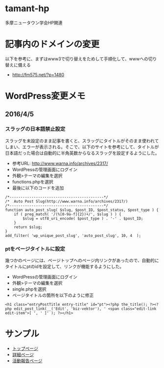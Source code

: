 # tamant-hp
多摩ニュータウン学会HP関連

# 記事内のドメインの変更
以下を参考に、まずはwww3で切り替えをためして手順化して、wwwへの切り替えに備える
- http://fm575.net/?p=1480


# WordPress変更メモ
## 2016/4/5
### スラッグの日本語禁止設定
スラッグを未設定のまま記事を書くと、スラッグにタイトルがそのまま使われてしまい、エラーが表示される。そこで、以下のサイトを参考にして、タイトルが日本語だった場合は自動的に半角英数からなるスラッグを設定するようにした。
- 参考URL: http://www.warna.info/archives/2317/
- WordPressの管理画面にログイン
- 外観>テーマの編集を選択
- functions.phpを選択
- 最後に以下のコードを追加
```
/*-------------------------------------------*/
/*	Auto Post Slug(http://www.warna.info/archives/2317/)
/*-------------------------------------------*/
function auto_post_slug( $slug, $post_ID, $post_status, $post_type ) {
    if ( preg_match( '/(%[0-9a-f]{2})+/', $slug ) ) {
        $slug = utf8_uri_encode( $post_type ) . '-' . $post_ID;
    }
    return $slug;
}
add_filter( 'wp_unique_post_slug', 'auto_post_slug', 10, 4  );
```

### ptをページタイトルに設定
幾つかのページには、ページトップへのページ内リンクがあったので、自動的にタイトルにptのidを設定して、リンクが機能するようにした。
- WordPressの管理画面にログイン
- 外観>テーマの編集を選択
- single.phpを選択
- ページタイトルの箇所を以下のように修正
```
<h1 class="entryPostTitle entry-title" id="pt"><?php the_title(); ?><?php edit_post_link(__('Edit', 'biz-vektor'), ' <span class="edit-link edit-item">[ ', ' ]' ); ?></h1>
```


# サンプル
- [トップページ](http://am1tanaka.github.io/tamant-hp/top/index-utf8.html)
- [詳細ページ](http://am1tanaka.github.io/tamant-hp/contents/index-utf8.html)
- [活動報告ページ](http://am1tanaka.github.io/tamant-hp/activities/index-utf8.html)


